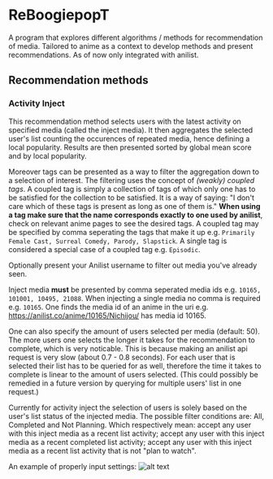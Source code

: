# ReBoogiepopT
A program that explores different algorithms / methods for recommendation of media.
Tailored to anime as a context to develop methods and present recommendations.
As of now only integrated with anilist.

## Recommendation methods
### Activity Inject
This recommendation method selects users with the latest activity on specified media (called the inject media).
It then aggregates the selected user's list counting the occurences of repeated media, hence defining a local popularity.
Results are then presented sorted by global mean score and by local popularity.

Moreover tags can be presented as a way to filter the aggregation down to a selection of interest.
The filtering uses the concept of *(weakly) coupled tags*.
A coupled tag is simply a collection of tags of which only one has to be satisfied for the collection to be satisfied.
It is a way of saying: "I don't care which of these tags is present as long as one of them is."
**When using a tag make sure that the name corresponds exactly to one used by anilist**, check on relevant anime pages to see the desired tags. 
A coupled tag may be specified by comma seperating the tags that make it up e.g. `Primarily Female Cast, Surreal Comedy, Parody, Slapstick`.
A single tag is considered a special case of a coupled tag e.g. `Episodic`.

Optionally present your Anilist username to filter out media you've already seen.

Inject media **must** be presented by comma seperated media ids e.g. `10165, 101001, 10495, 21088`.
When injecting a single media no comma is required e.g. `10165`.
One finds the media id of an anime in the uri e.g. https://anilist.co/anime/10165/Nichijou/ has media id 10165.

One can also specify the amount of users selected per media (default: 50).
The more users one selects the longer it takes for the recommendation to complete, which is very noticable.
This is because making an anilist api request is very slow (about 0.7 - 0.8 seconds).
For each user that is selected their list has to be queried for as well, therefore the time it takes to complete is linear to the amount of users selected.
(This could possibly be remedied in a future version by querying for multiple users' list in one request.)

Currently for activity inject the selection of users is solely based on the user's list status of the injected media.
The possible filter conditions are: All, Completed and Not Planning.
Which respectively mean: accept any user with this inject media as a recent list activity; accept any user with this inject media as a recent completed list activity; accept any user with this inject media as a recent list activity that is not "plan to watch".

An example of properly input settings:
![alt text](https://i.imgur.com/q0uF8PU.png "Example Settings")